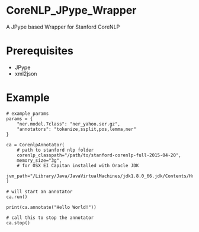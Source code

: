 # CoreNLP_JPype_Wrapper
A JPype based Wrapper for Stanford CoreNLP

# Prerequisites
- JPype
- xml2json

# Example
```
# example params
params = {
    "ner.model.7class": "ner_yahoo.ser.gz",
    "annotators": "tokenize,ssplit,pos,lemma,ner"
}

ca = CorenlpAnnotator(
    # path to stanford nlp folder
    corenlp_classpath="/path/to/stanford-corenlp-full-2015-04-20",
    memory_size="3g",
    # for OSX EI Capitan installed with Oracle JDK
    jvm_path="/Library/Java/JavaVirtualMachines/jdk1.8.0_66.jdk/Contents/Home/jre/lib/jli/libjli.dylib",
)

# will start an annotator
ca.run()

print(ca.annotate("Hello World!"))

# call this to stop the annotator
ca.stop()
```
